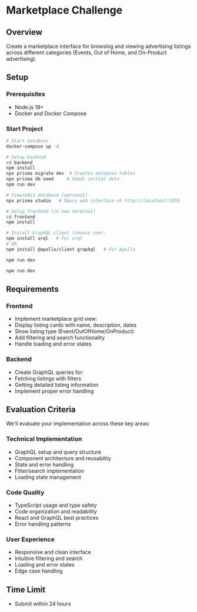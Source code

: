 # Marketplace Challenge

## Overview

Create a marketplace interface for browsing and viewing advertising listings across different categories (Events, Out of Home, and On-Product advertising).

## Setup

### Prerequisites

- Node.js 18+
- Docker and Docker Compose

### Start Project

```bash
# Start database
docker-compose up -d

# Setup backend
cd backend
npm install
npx prisma migrate dev  # Creates database tables
npx prisma db seed     # Seeds initial data
npm run dev

# View/edit database (optional)
npx prisma studio   # Opens web interface at http://localhost:5555

# Setup frontend (in new terminal)
cd frontend
npm install

# Install GraphQL client (choose one):
npm install urql   # For urql
# OR
npm install @apollo/client graphql   # For Apollo

npm run dev

npm run dev
```

## Requirements

### Frontend

- Implement marketplace grid view:
- Display listing cards with name, description, dates
- Show listing type (Event/OutOfHome/OnProduct)
- Add filtering and search functionality
- Handle loading and error states

### Backend

- Create GraphQL queries for:
- Fetching listings with filters
- Getting detailed listing information
- Implement proper error handling

## Evaluation Criteria

We'll evaluate your implementation across these key areas:

### Technical Implementation

- GraphQL setup and query structure
- Component architecture and reusability
- State and error handling
- Filter/search implementation
- Loading state management

### Code Quality

- TypeScript usage and type safety
- Code organization and readability
- React and GraphQL best practices
- Error handling patterns

### User Experience

- Responsive and clean interface
- Intuitive filtering and search
- Loading and error states
- Edge case handling

## Time Limit

- Submit within 24 hours
